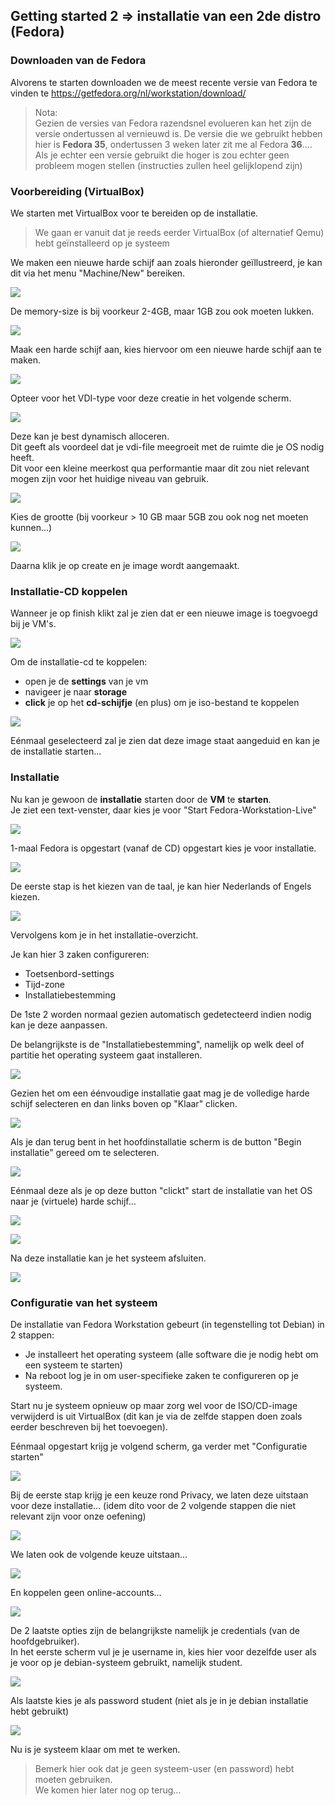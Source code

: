 ## Getting started 2 => installatie van een 2de distro (Fedora)

### Downloaden van de Fedora

Alvorens te starten downloaden we de meest recente versie van Fedora te vinden te https://getfedora.org/nl/workstation/download/

> Nota:  
> Gezien de versies van Fedora razendsnel evolueren kan het zijn de versie ondertussen al vernieuwd is.  De versie die we gebruikt hebben hier is **Fedora 35**, ondertussen 3 weken later zit me al Fedora **36**....  
> Als je echter een versie gebruikt die hoger is zou echter geen probleem mogen stellen (instructies zullen heel gelijklopend zijn)

### Voorbereiding (VirtualBox)

We starten met VirtualBox voor te bereiden op de installatie.

> We gaan er vanuit dat je reeds eerder VirtualBox (of alternatief Qemu) hebt geïnstalleerd op je systeem

We maken een nieuwe harde schijf aan zoals hieronder geïllustreerd, je kan dit via het menu "Machine/New" bereiken.

![](Pictures/10000000000002480000018B3CD060A8B7738384.png)

De memory-size is bij voorkeur 2-4GB, maar 1GB zou ook moeten lukken.

![](Pictures/100000000000024F0000018AAEEC681F99DD621A.png)

Maak een harde schijf aan, kies hiervoor om een nieuwe harde schijf aan te maken.

![](Pictures/100000000000024B0000018978A41FDB28CC93B7.png)

Opteer voor het VDI-type voor deze creatie in het volgende scherm.

![](Pictures/1000000000000252000001D888151C11009A73A2.png)


Deze kan je best dynamisch alloceren.  
Dit geeft als voordeel dat je vdi-file meegroeit met de ruimte die je OS nodig heeft.  
Dit voor een kleine meerkost qua performantie maar dit zou niet relevant mogen zijn voor het huidige niveau van gebruik.

![](Pictures/1000000000000252000001D541F32B745A173B4E.png)

Kies de grootte (bij voorkeur > 10 GB maar 5GB zou ook nog net moeten kunnen...)

![](Pictures/1000000000000255000001D64F664F61752A175E.png)

Daarna klik je op create en je image wordt aangemaakt.

### Installatie-CD koppelen

Wanneer je op finish klikt zal je zien dat er een nieuwe image is toegvoegd bij je VM's.

![](Pictures/10000000000001B200000078CC15107023C034A1.png)

Om de installatie-cd te koppelen:

* open je de **settings** van je vm
* navigeer je naar **storage**
* **click** je op het **cd-schijfje** (en plus) om je iso-bestand te koppelen

![](Pictures/10000000000002F90000022B2B1FD7E25E65943B.png)

Eénmaal geselecteerd zal je zien dat deze image staat aangeduid en kan je de installatie starten...

### Installatie

Nu kan je gewoon de **installatie** starten door de **VM** te **starten**.  
Je ziet een text-venster, daar kies je voor "Start Fedora-Workstation-Live"

![](Pictures/100000000000027F000002236314933178240796.png)

1-maal Fedora is opgestart (vanaf de CD) opgestart kies je voor installatie.

![](Pictures/100000000000077F000003F1BF6FA67090E743B4.png)

De eerste stap is het kiezen van de taal, je kan hier Nederlands of Engels kiezen.

![](Pictures/100000000000077F000003EFA857AD2CDEDF5F06.png)

Vervolgens kom je in het installatie-overzicht.

Je kan hier 3 zaken configureren:

* Toetsenbord-settings
* Tijd-zone
* Installatiebestemming

De 1ste 2 worden normaal gezien automatisch gedetecteerd indien nodig kan je deze aanpassen.

De belangrijkste is de "Installatiebestemming", namelijk op welk deel of partitie het operating systeem gaat installeren.

![](Pictures/100000000000077A000003EDC0DDFBBD6A1FD819.png)

Gezien het om een éénvoudige installatie gaat mag je de volledige harde schijf selecteren en dan links boven op "Klaar" clicken.

![](Pictures/100000000000077F000003F3DD3A0BF1B6F2B544.png)

Als je dan terug bent in het hoofdinstallatie scherm is de button "Begin installatie" gereed om te selecteren.

![](Pictures/1000000000000778000003EA8AE07B3FDEE03F4D.png)

Eénmaal deze als je op deze button "clickt" start de installatie van het OS naar je (virtuele) harde schijf...

![](Pictures/100000000000077F000003EA072DE9F86760296D.png)


![](Pictures/100000000000077D000003E85978CAF3BC175E36.png)

Na deze installatie kan je het systeem afsluiten.

![](Pictures/100000000000077C000003F743E6E3D0C7BBA5C2.png)

### Configuratie van het systeem

De installatie van Fedora Workstation gebeurt (in tegenstelling tot Debian) in 2 stappen:

* Je installeert het operating systeem (alle software die je nodig hebt om een systeem te starten)
* Na reboot log je in om user-specifieke zaken te configureren op je systeem.

Start nu je systeem opnieuw op maar zorg wel voor de ISO/CD-image verwijderd is uit VirtualBox (dit kan je via de zelfde stappen doen zoals eerder beschreven bij het toevoegen).

Eénmaal opgestart krijg je volgend scherm, ga verder met "Configuratie starten"

![](Pictures/10000000000003E9000002CBF5C2A611752AFD92.png)

Bij de eerste stap krijg je een keuze rond Privacy, we laten deze uitstaan voor deze installatie... (idem dito voor de 2 volgende stappen die niet relevant zijn voor onze oefening)

![](Pictures/10000000000003CB000002D08B1F57C13FF14FCA.png)

We laten ook de volgende keuze uitstaan...

![](Pictures/10000000000003C7000002CF92A8C5A8DF793925.png)

En koppelen geen online-accounts...

![](Pictures/10000000000003C5000002CA96171330B68FD891.png)

De 2 laatste opties zijn de belangrijkste namelijk je credentials (van de hoofdgebruiker).  
In het eerste scherm vul je je username in, kies hier voor dezelfde user als je voor op je debian-systeem gebruikt, namelijk student.

![](Pictures/10000000000003D4000002CC564E1125AA6F55D9.png)

Als laatste kies je als password student (niet als je in je debian installatie hebt gebruikt)

![](Pictures/10000000000003D1000002C49777226BDBDC7F38.png)


Nu is je systeem klaar om met te werken.  

> Bemerk hier ook dat je geen systeem-user (en password) hebt moeten gebruiken.  
> We komen hier later nog op terug...